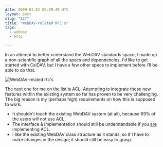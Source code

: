 ```yaml
---
date: 2009-03-02 06:29:40 UTC
layout: post
slug: "227"
title: "WebDAV-related RFC's"
tags:
  - webdav
  - http

---
```

<p>In an attempt to better understand the WebDAV standards space, I made up a non-scientific graph of all the specs and dependencies. I'd like to get started with CalDAV, but I have a few other specs to implement before I'll be able to do that.</p>

<p><img src="http://evertpot.com/resources/images/posts/webdavrfc.png" alt="WebDAV-related rfc's" /></p>

<p>The next one for me on the list is ACL. Attempting to integrate these new features within the existing system so far has proven to be very challenging. The big reason is my (perhaps high) requirements on how this is supposed to work:</p>

<ul>
  <li>It shouldn't touch the existing WebDAV system (at all), because 99% of the users will not use ACL.</li>
  <li>The interface & implementation should still be understandable if you <u>are</u> implementing ACL.</li>
  <li>I like the existing WebDAV class structure as it stands, so if I have to make changes in the design; it should still be easy to grasp.</li>
</ul>
